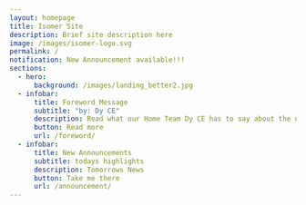 ```yaml
---
layout: homepage
title: Isomer Site
description: Brief site description here
image: /images/isomer-logo.svg
permalink: /
notification: New Announcement available!!!
sections:
  - hero:
      background: /images/landing_better2.jpg
  - infobar:
      title: Foreword Message
      subtitle: "by: Dy CE"
      description: Read what our Home Team Dy CE has to say about the new vritual gallery
      button: Read more
      url: /foreword/
  - infobar:
      title: New Announcements
      subtitle: todays highlights
      description: Tomorrows News
      button: Take me there
      url: /announcement/
---
```

